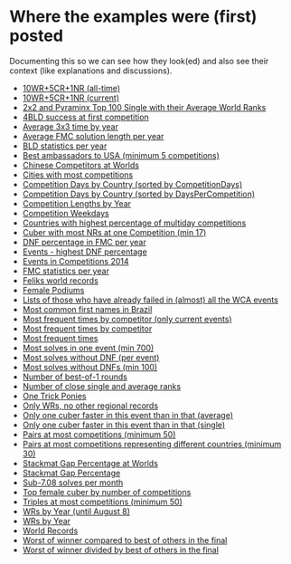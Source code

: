 Where the examples were (first) posted
======================================

Documenting this so we can see how they look(ed) and also see their context (like explanations and discussions).

* [10WR+5CR+1NR (all-time)](http://www.speedsolving.com/forum/showthread.php?26121-Odd-WCA-stats-Stats-request-Thread&p=1008351&viewfull=1#post1008351)
* [10WR+5CR+1NR (current)](http://www.speedsolving.com/forum/showthread.php?26121-Odd-WCA-stats-Stats-request-Thread&p=1008351&viewfull=1#post1008351)
* [2x2 and Pyraminx Top 100 Single with their Average World Ranks](http://www.speedsolving.com/forum/showthread.php?45693-WCA-Regulations-2014-Scramble-Filtering-(new-poll)&p=939069&viewfull=1#post939069)
* [4BLD success at first competition](http://www.speedsolving.com/forum/showthread.php?26121-Odd-WCA-stats-Stats-request-Thread&p=1013189&viewfull=1#post1013189)
* [Average 3x3 time by year](http://www.speedsolving.com/forum/showthread.php?26121-Odd-WCA-stats-Stats-request-Thread&p=1008461&viewfull=1#post1008461)
* [Average FMC solution length per year]()
* [BLD statistics per year](http://www.speedsolving.com/forum/showthread.php?26121-Odd-WCA-stats-Stats-request-Thread&p=1011427&viewfull=1#post1011427)
* [Best ambassadors to USA (minimum 5 competitions)](http://www.speedsolving.com/forum/showthread.php?26121-Odd-WCA-stats-Stats-request-Thread&p=1016548&viewfull=1#post1016548)
* [Chinese Competitors at Worlds](http://www.speedsolving.com/forum/showthread.php?48755-World-Championship-2015-S%E3o-Paulo-Brazil-July-17-19-2015&p=1005276&viewfull=1#post1005276)
* [Cities with most competitions](http://www.speedsolving.com/forum/showthread.php?26121-Odd-WCA-stats-Stats-request-Thread&p=1004655&viewfull=1#post1004655)
* [Competition Days by Country (sorted by CompetitionDays)](http://www.speedsolving.com/forum/showthread.php?26121-Odd-WCA-stats-Stats-request-Thread&p=1006414&viewfull=1#post1006414)
* [Competition Days by Country (sorted by DaysPerCompetition)](http://www.speedsolving.com/forum/showthread.php?26121-Odd-WCA-stats-Stats-request-Thread&p=1006414&viewfull=1#post1006414)
* [Competition Lengths by Year]()
* [Competition Weekdays]()
* [Countries with highest percentage of multiday competitions]()
* [Cuber with most NRs at one Competition (min 17)](http://www.speedsolving.com/forum/showthread.php?26121-Odd-WCA-stats-Stats-request-Thread&p=1014869&viewfull=1#post1014869)
* [DNF percentage in FMC per year]()
* [Events - highest DNF percentage]()
* [Events in Competitions 2014]()
* [FMC statistics per year](http://www.speedsolving.com/forum/showthread.php?48994-Proposal-allow-a-move-limit-for-FMC&p=1009075&viewfull=1#post1009075)
* [Feliks world records]()
* [Female Podiums]()
* [Lists of those who have already failed in (almost) all the WCA events]()
* [Most common first names in Brazil]()
* [Most frequent times by competitor (only current events)]()
* [Most frequent times by competitor]()
* [Most frequent times]()
* [Most solves in one event (min 700)]()
* [Most solves without DNF (per event)]()
* [Most solves without DNFs (min 100)]()
* [Number of best-of-1 rounds]()
* [Number of close single and average ranks]()
* [One Trick Ponies]()
* [Only WRs, no other regional records]()
* [Only one cuber faster in this event than in that (average)]()
* [Only one cuber faster in this event than in that (single)]()
* [Pairs at most competitions (minimum 50)]()
* [Pairs at most competitions representing different countries (minimum 30)]()
* [Stackmat Gap Percentage at Worlds]()
* [Stackmat Gap Percentage]()
* [Sub-7.08 solves per month]()
* [Top female cuber by number of competitions]()
* [Triples at most competitions (minimum 50)]()
* [WRs by Year (until August 8)]()
* [WRs by Year]()
* [World Records]()
* [Worst of winner compared to best of others in the final]()
* [Worst of winner divided by best of others in the final](http://www.speedsolving.com/forum/showthread.php?26121-Odd-WCA-stats-Stats-request-Thread&p=927593&viewfull=1#post927593)
